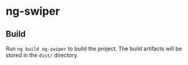 # ng-swiper

## Build

Run `ng build ng-swiper` to build the project. The build artifacts will be stored in the `dist/` directory.


